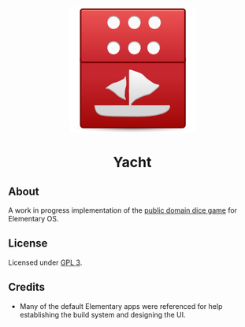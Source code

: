 <div align="center">

![Yacht](data/icons/128/com.github.AuroraBertaOldham.Yacht-Elementary.svg)

# Yacht
</div>

## About
A work in progress implementation of the [public domain dice game](https://en.wikipedia.org/wiki/Yacht_(dice_game)) for Elementary OS.

## License
Licensed under [GPL 3](LICENSE).

## Credits
* Many of the default Elementary apps were referenced for help establishing the build system and designing the UI.
